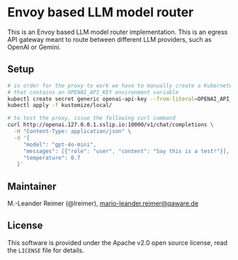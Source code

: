 # Envoy based LLM model router

This is an Envoy based LLM model router implementation. This is an egress API gateway
meant to route between different LLM providers, such as OpenAI or Gemini.

## Setup

```bash
# in order for the proxy to work we have to manually create a Kubernetes secret
# that contains an OPENAI_API_KEY environment variable
kubectl create secret generic openai-api-key --from-literal=OPENAI_API_KEY=$OPENAI_API_KEY
kubectl apply -f kustomize/local/

# to test the proxy, issue the following curl command
curl http://openai.127.0.0.1.sslip.io:10000/v1/chat/completions \
  -H "Content-Type: application/json" \
  -d '{
     "model": "gpt-4o-mini",
     "messages": [{"role": "user", "content": "Say this is a test!"}],
     "temperature": 0.7
   }'
```

## Maintainer

M.-Leander Reimer (@lreimer), <mario-leander.reimer@qaware.de>

## License

This software is provided under the Apache v2.0 open source license, read the `LICENSE` file for details.